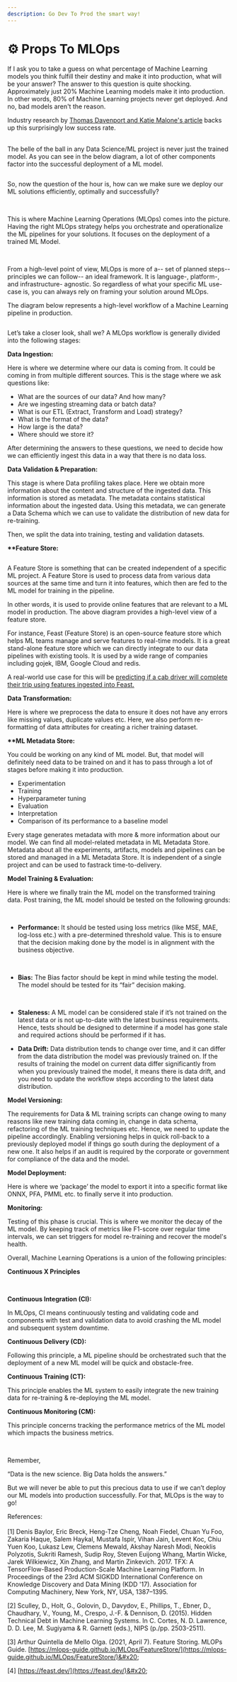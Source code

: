 ```yaml
---
description: Go Dev To Prod the smart way!
---
```


# ⚙ Props To MLOps

If I ask you to take a guess on what percentage of Machine Learning models you think fulfill their destiny and make it into production, what will be your answer? The answer to this question is quite shocking. Approximately just 20% Machine Learning models make it into production. In other words, 80% of Machine Learning projects never get deployed. And no, bad models aren't the reason.



Industry research by [Thomas Davenport and Katie Malone's article](https://hdsr.mitpress.mit.edu/pub/2fu65ujf/release/2) backs up this surprisingly low success rate. &#x20;

&#x20;\
The belle of the ball in any Data Science/ML project is never just the trained model. As you can see in the below diagram, a lot of other components factor into the successful deployment of a ML model.&#x20;



<figure><img src="../.gitbook/assets/Untitled Diagram.drawio (3).png" alt=""><figcaption></figcaption></figure>

So, now the question of the hour is, how can we make sure we deploy our ML solutions efficiently, optimally and successfully?&#x20;

&#x20;\
&#x20;

This is where Machine Learning Operations (MLOps) comes into the picture. Having the right MLOps strategy helps you orchestrate and operationalize the ML pipelines for your solutions. It focuses on the deployment of a trained ML Model.&#x20;

&#x20;\
&#x20;

From a high-level point of view, MLOps is more of a-- set of planned steps-- principles we can follow-- an ideal framework. It is language-, platform-, and infrastructure- agnostic. So regardless of what your specific ML use-case is, you can always rely on framing your solution around MLOps.&#x20;

The diagram below represents a high-level workflow of a Machine Learning pipeline in production.&#x20;

<figure><img src="../.gitbook/assets/Untitled Diagram.drawio (4).png" alt=""><figcaption></figcaption></figure>

Let’s take a closer look, shall we? A MLOps workflow is generally divided into the following stages:&#x20;

**Data Ingestion:** &#x20;

Here is where we determine where our data is coming from. It could be coming in from multiple different sources. This is the stage where we ask questions like:&#x20;

* What are the sources of our data? And how many?&#x20;
* Are we ingesting streaming data or batch data? &#x20;
* What is our ETL (Extract, Transform and Load) strategy?&#x20;
* What is the format of the data? &#x20;
* How large is the data? &#x20;
* Where should we store it? &#x20;

After determining the answers to these questions, we need to decide how we can efficiently ingest this data in a way that there is no data loss.&#x20;

&#x20;**Data Validation & Preparation:** &#x20;

This stage is where Data profiling takes place. Here we obtain more information about the content and structure of the ingested data. This information is stored as metadata. The metadata contains statistical information about the ingested data. Using this metadata, we can generate a Data Schema which we can use to validate the distribution of new data for re-training.&#x20;

Then, we split the data into training, testing and validation datasets.  &#x20;

**\*\*Feature Store:**&#x20;

<figure><img src="../.gitbook/assets/Untitled Diagram.drawio (6).png" alt=""><figcaption></figcaption></figure>

A Feature Store is something that can be created independent of a specific ML project. A Feature Store is used to process data from various data sources at the same time and turn it into features, which then are fed to the ML model for training in the pipeline. &#x20;

In other words, it is used to provide online features that are relevant to a ML model in production. The above diagram provides a high-level view of a feature store.&#x20;

For instance, Feast (Feature Store) is an open-source feature store which helps ML teams manage and serve features to real-time models. It is a great stand-alone feature store which we can directly integrate to our data pipelines with existing tools. It is used by a wide range of companies including gojek, IBM, Google Cloud and redis. &#x20;

A real-world use case for this will be [predicting if a cab driver will complete their trip using features ingested into Feast.](https://docs.feast.dev/tutorials/tutorials-overview/driver-ranking-with-feast) &#x20;

**Data Transformation:**&#x20;

Here is where we preprocess the data to ensure it does not have any errors like missing values, duplicate values etc. Here, we also perform re-formatting of data attributes for creating a richer training dataset.&#x20;

**\*\*ML Metadata Store:**&#x20;

You could be working on any kind of ML model. But, that model will definitely need data to be trained on and it has to pass through a lot of stages before making it into production.&#x20;

* Experimentation&#x20;
* Training&#x20;
* Hyperparameter tuning &#x20;
* Evaluation&#x20;
* Interpretation&#x20;
* Comparison of its performance to a baseline model&#x20;

Every stage generates metadata with more & more information about our model. We can find all model-related metadata in ML Metadata Store. Metadata about all the experiments, artifacts, models and pipelines can be stored and managed in a ML Metadata Store. It is independent of a single project and can be used to fastrack time-to-delivery.&#x20;

&#x20;

**Model Training & Evaluation:**&#x20;

Here is where we finally train the ML model on the transformed training data. Post training, the ML model should be tested on the following grounds:&#x20;

&#x20;\
&#x20;

* **Performance:** It should be tested using loss metrics (like MSE, MAE, log-loss etc.) with a pre-determined threshold value. This is to ensure that the decision making done by the model is in alignment with the business objective.&#x20;

&#x20;\
&#x20;

* **Bias:** The Bias factor should be kept in mind while testing the model. The model should be tested for its “fair” decision making.&#x20;

&#x20;\
&#x20;

* **Staleness:** A ML model can be considered stale if it’s not trained on the latest data or is not up-to-date with the latest business requirements. Hence, tests should be designed to determine if a model has gone stale and required actions should be performed if it has.&#x20;

&#x20;

* **Data Drift:** Data distribution tends to change over time, and it can differ from the data distribution the model was previously trained on. If the results of training the model on current data differ significantly from when you previously trained the model, it means there is data drift, and you need to update the workflow steps according to the latest data distribution.&#x20;

&#x20;

**Model Versioning:**&#x20;

The requirements for Data & ML training scripts can change owing to many reasons like new training data coming in, change in data schema, refactoring of the ML training techniques etc. Hence, we need to update the pipeline accordingly. Enabling versioning helps in quick roll-back to a previously deployed model if things go south during the deployment of a new one. It also helps if an audit is required by the corporate or government for compliance of the data and the model.&#x20;

**Model Deployment:**&#x20;

Here is where we ‘package’ the model to export it into a specific format like ONNX, PFA, PMML etc. to finally serve it into production.&#x20;

**Monitoring:**&#x20;

Testing of this phase is crucial. This is where we monitor the decay of the ML model. By keeping track of metrics like F1-score over regular time intervals, we can set triggers for model re-training and recover the model's health.&#x20;

&#x20;

Overall, Machine Learning Operations is a union of the following principles:&#x20;

&#x20;

**Continuous X Principles** &#x20;

&#x20;\
&#x20;

**Continuous Integration (CI):**&#x20;

&#x20;

In MLOps, CI means continuously testing and validating code and components with test and validation data to avoid crashing the ML model and subsequent system downtime.&#x20;

&#x20;

**Continuous Delivery (CD):** \
&#x20;

Following this principle, a ML pipeline should be orchestrated such that the deployment of a new ML model will be quick and obstacle-free. &#x20;

&#x20;

**Continuous Training (CT):**&#x20;

This principle enables the ML system to easily integrate the new training data for re-training & re-deploying the ML model.&#x20;

&#x20;

**Continuous Monitoring (CM):**&#x20;

This principle concerns tracking the performance metrics of the ML model which impacts the business metrics.&#x20;

&#x20;\
&#x20;

Remember, &#x20;

&#x20;

“Data is the new science. Big Data holds the answers.”&#x20;

&#x20;

But we will never be able to put this precious data to use if we can’t deploy our ML models into production successfully. For that, MLOps is the way to go!&#x20;

&#x20;

References: \
&#x20;\
\[1] Denis Baylor, Eric Breck, Heng-Tze Cheng, Noah Fiedel, Chuan Yu Foo, Zakaria Haque, Salem Haykal, Mustafa Ispir, Vihan Jain, Levent Koc, Chiu Yuen Koo, Lukasz Lew, Clemens Mewald, Akshay Naresh Modi, Neoklis Polyzotis, Sukriti Ramesh, Sudip Roy, Steven Euijong Whang, Martin Wicke, Jarek Wilkiewicz, Xin Zhang, and Martin Zinkevich. 2017. TFX: A TensorFlow-Based Production-Scale Machine Learning Platform. In Proceedings of the 23rd ACM SIGKDD International Conference on Knowledge Discovery and Data Mining (KDD '17). Association for Computing Machinery, New York, NY, USA, 1387–1395. &#x20;

\[2] Sculley, D., Holt, G., Golovin, D., Davydov, E., Phillips, T., Ebner, D., Chaudhary, V., Young, M., Crespo, J.-F. & Dennison, D. (2015). Hidden Technical Debt in Machine Learning Systems. In C. Cortes, N. D. Lawrence, D. D. Lee, M. Sugiyama & R. Garnett (eds.), NIPS (p./pp. 2503-2511). \
&#x20;

\[3] Arthur Quintella de Mello Olga. (2021, April 7). Feature Storing. MLOPs Guide. [https://mlops-guide.github.io/MLOps/FeatureStore/](https://mlops-guide.github.io/MLOps/FeatureStore/)&#x20;

\[4] [https://feast.dev/](https://feast.dev/)&#x20;
